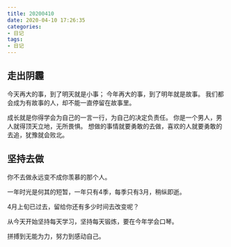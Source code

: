 ```yaml
---
title: 20200410
date: 2020-04-10 17:26:35
categories:
- 日记
tags:
- 日记
---
```


## 走出阴霾

今天再大的事，到了明天就是小事；
今年再大的事，到了明年就是故事。
我们都会成为有故事的人，却不能一直停留在故事里。

成长就是你得学会为自己的一言一行，为自己的决定负责任。
你是一个男人，男人就得顶天立地，无所畏惧。
想做的事情就要勇敢的去做，喜欢的人就要勇敢的去追，犹豫就会败北。

## 坚持去做

你不去做永远变不成你羡慕的那个人。

一年时光是何其的短暂，一年只有4季，每季只有3月，稍纵即逝。

4月上旬已过去，留给你还有多少时间去改变呢？

从今天开始坚持每天学习，坚持每天锻炼，要在今年学会口琴。

拼搏到无能为力，努力到感动自己。
